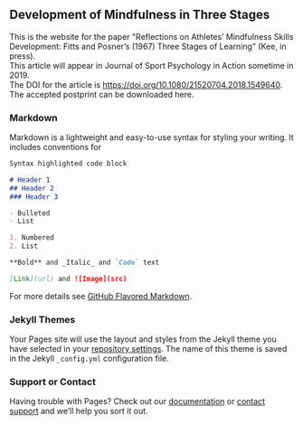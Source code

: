 ## Development of Mindfulness in Three Stages 

This is the website for the paper "Reflections on Athletes’ Mindfulness Skills Development: Fitts and Posner’s (1967) Three Stages of Learning" (Kee, in press). 
<br>
This article will appear in Journal of Sport Psychology in Action sometime in 2019. 
<br>
The DOI for the article is https://doi.org/10.1080/21520704.2018.1549640. 
<br>
The accepted postprint can be downloaded here.  

### Markdown

Markdown is a lightweight and easy-to-use syntax for styling your writing. It includes conventions for

```markdown
Syntax highlighted code block

# Header 1
## Header 2
### Header 3

- Bulleted
- List

1. Numbered
2. List

**Bold** and _Italic_ and `Code` text

[Link](url) and ![Image](src)
```

For more details see [GitHub Flavored Markdown](https://guides.github.com/features/mastering-markdown/).

### Jekyll Themes

Your Pages site will use the layout and styles from the Jekyll theme you have selected in your [repository settings](https://github.com/mindfulness3stages/main/settings). The name of this theme is saved in the Jekyll `_config.yml` configuration file.

### Support or Contact

Having trouble with Pages? Check out our [documentation](https://help.github.com/categories/github-pages-basics/) or [contact support](https://github.com/contact) and we’ll help you sort it out.

